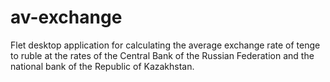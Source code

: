 # av-exchange
Flet desktop application for calculating the average exchange rate of tenge to ruble at the rates of the Central Bank of the Russian Federation and the national bank of the Republic of Kazakhstan.

